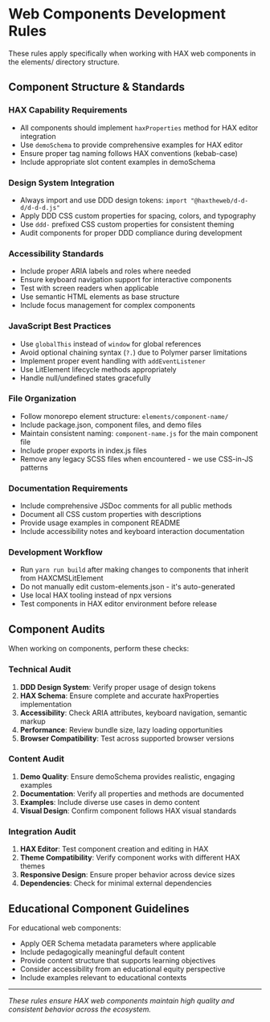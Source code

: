 # Web Components Development Rules

These rules apply specifically when working with HAX web components in the elements/ directory structure.

## Component Structure & Standards

### HAX Capability Requirements
- All components should implement `haxProperties` method for HAX editor integration
- Use `demoSchema` to provide comprehensive examples for HAX editor
- Ensure proper tag naming follows HAX conventions (kebab-case)
- Include appropriate slot content examples in demoSchema

### Design System Integration
- Always import and use DDD design tokens: `import "@haxtheweb/d-d-d/d-d-d.js"`
- Apply DDD CSS custom properties for spacing, colors, and typography
- Use `ddd-` prefixed CSS custom properties for consistent theming
- Audit components for proper DDD compliance during development

### Accessibility Standards
- Include proper ARIA labels and roles where needed
- Ensure keyboard navigation support for interactive components
- Test with screen readers when applicable
- Use semantic HTML elements as base structure
- Include focus management for complex components

### JavaScript Best Practices
- Use `globalThis` instead of `window` for global references
- Avoid optional chaining syntax (`?.`) due to Polymer parser limitations
- Implement proper event handling with `addEventListener`
- Use LitElement lifecycle methods appropriately
- Handle null/undefined states gracefully

### File Organization
- Follow monorepo element structure: `elements/component-name/`
- Include package.json, component files, and demo files
- Maintain consistent naming: `component-name.js` for the main component file
- Include proper exports in index.js files
- Remove any legacy SCSS files when encountered - we use CSS-in-JS patterns

### Documentation Requirements
- Include comprehensive JSDoc comments for all public methods
- Document all CSS custom properties with descriptions
- Provide usage examples in component README
- Include accessibility notes and keyboard interaction documentation

### Development Workflow
- Run `yarn run build` after making changes to components that inherit from HAXCMSLitElement
- Do not manually edit custom-elements.json - it's auto-generated
- Use local HAX tooling instead of npx versions
- Test components in HAX editor environment before release

## Component Audits

When working on components, perform these checks:

### Technical Audit
1. **DDD Design System**: Verify proper usage of design tokens
2. **HAX Schema**: Ensure complete and accurate haxProperties implementation
3. **Accessibility**: Check ARIA attributes, keyboard navigation, semantic markup
4. **Performance**: Review bundle size, lazy loading opportunities
5. **Browser Compatibility**: Test across supported browser versions

### Content Audit  
1. **Demo Quality**: Ensure demoSchema provides realistic, engaging examples
2. **Documentation**: Verify all properties and methods are documented
3. **Examples**: Include diverse use cases in demo content
4. **Visual Design**: Confirm component follows HAX visual standards

### Integration Audit
1. **HAX Editor**: Test component creation and editing in HAX
2. **Theme Compatibility**: Verify component works with different HAX themes
3. **Responsive Design**: Ensure proper behavior across device sizes
4. **Dependencies**: Check for minimal external dependencies

## Educational Component Guidelines

For educational web components:
- Apply OER Schema metadata parameters where applicable
- Include pedagogically meaningful default content
- Provide content structure that supports learning objectives
- Consider accessibility from an educational equity perspective
- Include examples relevant to educational contexts

---

*These rules ensure HAX web components maintain high quality and consistent behavior across the ecosystem.*